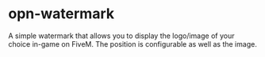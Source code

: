 # opn-watermark
A simple watermark that allows you to display the logo/image of your choice in-game on FiveM.  The position is configurable as well as the image.
